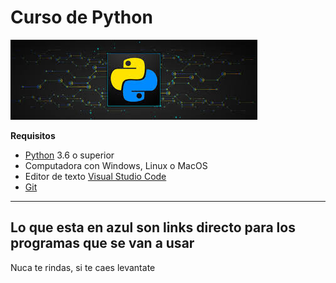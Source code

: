 # Curso de Python

![](imagen\images.jpg)

**Requisitos**

- [Python](https://www.python.org/) 3.6 o superior
- Computadora con Windows, Linux o MacOS
- Editor de texto [Visual Studio Code](https://code.visualstudio.com/)
- [Git](https://git-scm.com/)
------------------------------------------------
Lo que esta en azul son links directo para los programas que se van a usar
------------------------------------------------

Nuca te rindas, si te caes levantate